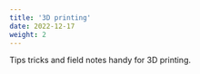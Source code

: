 ```yaml
---
title: '3D printing'
date: 2022-12-17
weight: 2
---
```


Tips tricks and field notes handy for 3D printing.
